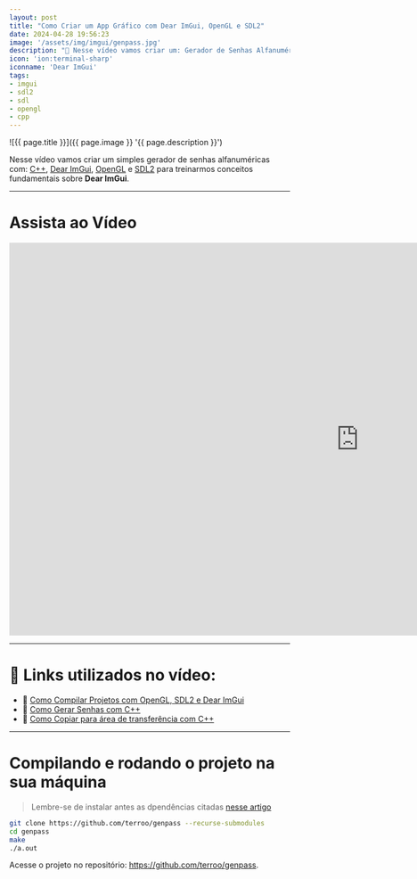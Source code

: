 ```yaml
---
layout: post
title: "Como Criar um App Gráfico com Dear ImGui, OpenGL e SDL2"
date: 2024-04-28 19:56:23
image: '/assets/img/imgui/genpass.jpg'
description: "🎥 Nesse vídeo vamos criar um: Gerador de Senhas Alfanuméricas"
icon: 'ion:terminal-sharp'
iconname: 'Dear ImGui'
tags:
- imgui
- sdl2
- sdl
- opengl
- cpp
---
```


![{{ page.title }}]({{ page.image }} '{{ page.description }}')

Nesse vídeo vamos criar um simples gerador de senhas alfanuméricas com: [C++](https://terminalroot.com.br/tags#cpp), [Dear ImGui](https://terminalroot.com.br/tags#imgui), [OpenGL](https://terminalroot.com.br/tags#opengl) e [SDL2](https://terminalroot.com.br/tags#sdl2) para treinarmos conceitos fundamentais sobre **Dear ImGui**.

---

# Assista ao Vídeo

<iframe width="1253" height="705" src="https://www.youtube.com/embed/Wru7t8djnto" title="YouTube video player" frameborder="0" allow="accelerometer; autoplay; clipboard-write; encrypted-media; gyroscope; picture-in-picture" allowfullscreen></iframe>

---

# 👀 Links utilizados no vídeo:
+ 🔗 [Como Compilar Projetos com OpenGL, SDL2 e Dear ImGui](https://terminalroot.com.br/2024/03/como-compilar-projetos-com-opengl-sdl2-e-dear-imgui.html)
+ 🔗 [Como Gerar Senhas com C++](https://terminalroot.com.br/2024/03/como-gerar-senhas-com-cpp.html)
+ 🔗 [Como Copiar para área de transferência com C++](https://terminalroot.com.br/2023/12/como-copiar-para-area-de-transferencia-com-cpp.html)

---

# Compilando e rodando o projeto na sua máquina
> Lembre-se de instalar antes as dpendências citadas [nesse artigo](https://terminalroot.com.br/2024/03/como-compilar-projetos-com-opengl-sdl2-e-dear-imgui.html)

```bash
git clone https://github.com/terroo/genpass --recurse-submodules
cd genpass
make
./a.out
```

Acesse o projeto no repositório: <https://github.com/terroo/genpass>.


